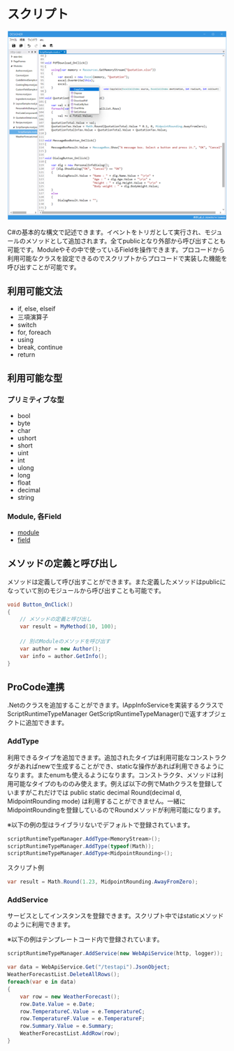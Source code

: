 # スクリプト

<img src="images/script_summary.png">

C#の基本的な構文で記述できます。イベントをトリガとして実行され、モジュールのメソッドとして追加されます。全てpublicとなり外部から呼び出すことも可能です。Moduleやその中で使っているFieldを操作できます。プロコードから利用可能なクラスを設定できるのでスクリプトからプロコードで実装した機能を呼び出すことが可能です。

## 利用可能文法

- if, else, elseif
- 三項演算子
- switch
- for, foreach
- using
- break, continue
- return

## 利用可能な型

### プリミティブな型

- bool
- byte
- char
- ushort
- short
- uint
- int
- ulong
- long
- float
- decimal
- string

### Module, 各Field

- [module](../module/module.md)
- [field](../fields/field.md)

## メソッドの定義と呼び出し

メソッドは定義して呼び出すことができます。また定義したメソッドはpublicになっていて別のモジュールから呼び出すことも可能です。

```csharp
void Button_OnClick()
{
    // メソッドの定義と呼び出し
    var result = MyMethod(10, 100);
    
    // 別のModuleのメソッドを呼び出す
    var author = new Author();
    var info = author.GetInfo();
}
```

## ProCode連携
<a id="procode-line"></a>
.Netのクラスを追加することができます。IAppInfoServiceを実装するクラスでScriptRuntimeTypeManager GetScriptRuntimeTypeManager()で返すオブジェクトに追加できます。

### AddType

利用できるタイプを追加できます。追加されたタイプは利用可能なコンストラクタがあればnewで生成することができ、staticな操作があれば利用できるようになります。またenumも使えるようになります。コンストラクタ、メソッドは利用可能なタイプのもののみ使えます。例えば以下の例でMathクラスを登録していますがこれだけでは public static decimal Round(decimal d, MidpointRounding mode) は利用することができません。一緒にMidpointRoundingを登録しているのでRoundメソッドが利用可能になります。

※以下の例の型はライブラリないでデフォルトで登録されています。

```csharp
scriptRuntimeTypeManager.AddType<MemoryStream>();
scriptRuntimeTypeManager.AddType(typeof(Math));
scriptRuntimeTypeManager.AddType<MidpointRounding>();
```

スクリプト例

```csharp
var result = Math.Round(1.23, MidpointRounding.AwayFromZero);
```

### AddService

サービスとしてインスタンスを登録できます。スクリプト中ではstaticメソッドのように利用できます。

※以下の例はテンプレートコード内で登録されています。

```csharp
scriptRuntimeTypeManager.AddService(new WebApiService(http, logger));
```

```csharp
var data = WebApiService.Get("/testapi").JsonObject;
WeatherForecastList.DeleteAllRows();
foreach(var e in data)
{
    var row = new WeatherForecast();
    row.Date.Value = e.Date;
    row.TemperatureC.Value = e.TemperatureC;
    row.TemperatureF.Value = e.TemperatureF;
    row.Summary.Value = e.Summary;
    WeatherForecastList.AddRow(row);
}    
```
